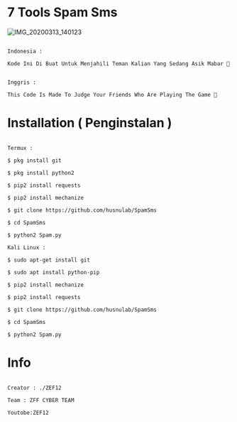 # 7 Tools Spam Sms

![IMG_20200313_140123](https://user-images.githubusercontent.com/Screenshot_20200329_192537.jpg)

```

Indonesia :

Kode Ini Di Buat Untuk Menjahili Teman Kalian Yang Sedang Asik Mabar 🤣

```

```

Inggris : 

This Code Is Made To Judge Your Friends Who Are Playing The Game 🤣

```

# Installation ( Penginstalan )

```

Termux :

$ pkg install git

$ pkg install python2

$ pip2 install requests

$ pip2 install mechanize

$ git clone https://github.com/husnulab/SpamSms

$ cd SpamSms

$ python2 Spam.py

Kali Linux :

$ sudo apt-get install git

$ sudo apt install python-pip

$ pip2 install mechanize

$ pip2 install requests

$ git clone https://github.com/husnulab/SpamSms

$ cd SpamSms

$ python2 Spam.py

```

# Info

```

Creator : ./ZEF12

Team : ZFF CYBER TEAM

Youtobe:ZEF12

```
